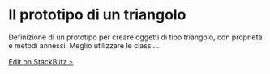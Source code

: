 # Il prototipo di un triangolo

Definizione di un prototipo per creare oggetti di tipo triangolo, con proprietà e metodi annessi. Meglio utilizzare le classi...

[Edit on StackBlitz ⚡️](https://stackblitz.com/edit/js-prototriang)